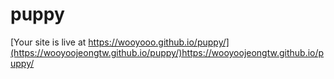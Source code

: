 # puppy
[Your site is live at https://wooyooo.github.io/puppy/](https://wooyoojeongtw.github.io/puppy/)https://wooyoojeongtw.github.io/puppy/
